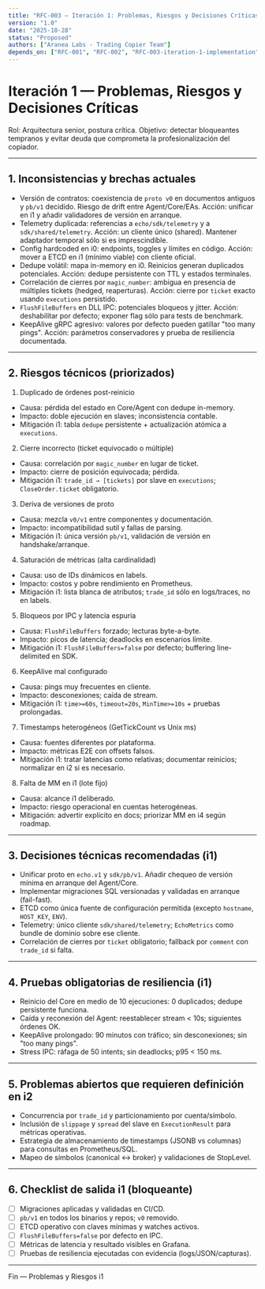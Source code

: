 ```yaml
---
title: "RFC-003 — Iteración 1: Problemas, Riesgos y Decisiones Críticas"
version: "1.0"
date: "2025-10-28"
status: "Proposed"
authors: ["Aranea Labs - Trading Copier Team"]
depends_on: ["RFC-001", "RFC-002", "RFC-003-iteration-1-implementation"]
---
```


# Iteración 1 — Problemas, Riesgos y Decisiones Críticas

Rol: Arquitectura senior, postura crítica. Objetivo: detectar bloqueantes tempranos y evitar deuda que comprometa la profesionalización del copiador.

---

## 1. Inconsistencias y brechas actuales

- Versión de contratos: coexistencia de `proto v0` en documentos antiguos y `pb/v1` decidido. Riesgo de drift entre Agent/Core/EAs. Acción: unificar en i1 y añadir validadores de versión en arranque.
- Telemetry duplicada: referencias a `echo/sdk/telemetry` y a `sdk/shared/telemetry`. Acción: un cliente único (shared). Mantener adaptador temporal sólo si es imprescindible.
- Config hardcoded en i0: endpoints, toggles y límites en código. Acción: mover a ETCD en i1 (mínimo viable) con cliente oficial.
- Dedupe volátil: mapa in-memory en i0. Reinicios generan duplicados potenciales. Acción: dedupe persistente con TTL y estados terminales.
- Correlación de cierres por `magic_number`: ambigua en presencia de múltiples tickets (hedged, reaperturas). Acción: cierre por `ticket` exacto usando `executions` persistido.
- `FlushFileBuffers` en DLL IPC: potenciales bloqueos y jitter. Acción: deshabilitar por defecto; exponer flag sólo para tests de benchmark.
- KeepAlive gRPC agresivo: valores por defecto pueden gatillar "too many pings". Acción: parámetros conservadores y prueba de resiliencia documentada.

---

## 2. Riesgos técnicos (priorizados)

1) Duplicado de órdenes post-reinicio
- Causa: pérdida del estado en Core/Agent con dedupe in-memory.
- Impacto: doble ejecución en slaves; inconsistencia contable.
- Mitigación i1: tabla `dedupe` persistente + actualización atómica a `executions`.

2) Cierre incorrecto (ticket equivocado o múltiple)
- Causa: correlación por `magic_number` en lugar de ticket.
- Impacto: cierre de posición equivocada; pérdida.
- Mitigación i1: `trade_id → [tickets]` por slave en `executions`; `CloseOrder.ticket` obligatorio.

3) Deriva de versiones de proto
- Causa: mezcla `v0/v1` entre componentes y documentación.
- Impacto: incompatibilidad sutil y fallas de parsing.
- Mitigación i1: única versión `pb/v1`, validación de versión en handshake/arranque.

4) Saturación de métricas (alta cardinalidad)
- Causa: uso de IDs dinámicos en labels.
- Impacto: costos y pobre rendimiento en Prometheus.
- Mitigación i1: lista blanca de atributos; `trade_id` sólo en logs/traces, no en labels.

5) Bloqueos por IPC y latencia espuria
- Causa: `FlushFileBuffers` forzado; lecturas byte-a-byte.
- Impacto: picos de latencia; deadlocks en escenarios límite.
- Mitigación i1: `FlushFileBuffers=false` por defecto; buffering line-delimited en SDK.

6) KeepAlive mal configurado
- Causa: pings muy frecuentes en cliente.
- Impacto: desconexiones; caída de stream.
- Mitigación i1: `time>=60s`, `timeout=20s`, `MinTime>=10s` + pruebas prolongadas.

7) Timestamps heterogéneos (GetTickCount vs Unix ms)
- Causa: fuentes diferentes por plataforma.
- Impacto: métricas E2E con offsets falsos.
- Mitigación i1: tratar latencias como relativas; documentar reinicios; normalizar en i2 si es necesario.

8) Falta de MM en i1 (lote fijo)
- Causa: alcance i1 deliberado.
- Impacto: riesgo operacional en cuentas heterogéneas.
- Mitigación: advertir explícito en docs; priorizar MM en i4 según roadmap.

---

## 3. Decisiones técnicas recomendadas (i1)

- Unificar proto en `echo.v1` y `sdk/pb/v1`. Añadir chequeo de versión mínima en arranque del Agent/Core.
- Implementar migraciones SQL versionadas y validadas en arranque (fail-fast).
- ETCD como única fuente de configuración permitida (excepto `hostname`, `HOST_KEY`, `ENV`).
- Telemetry: único cliente `sdk/shared/telemetry`; `EchoMetrics` como bundle de dominio sobre ese cliente.
- Correlación de cierres por `ticket` obligatorio; fallback por `comment` con `trade_id` si falta.

---

## 4. Pruebas obligatorias de resiliencia (i1)

- Reinicio del Core en medio de 10 ejecuciones: 0 duplicados; dedupe persistente funciona.
- Caída y reconexión del Agent: reestablecer stream < 10s; siguientes órdenes OK.
- KeepAlive prolongado: 90 minutos con tráfico; sin desconexiones; sin "too many pings".
- Stress IPC: ráfaga de 50 intents; sin deadlocks; p95 < 150 ms.

---

## 5. Problemas abiertos que requieren definición en i2

- Concurrencia por `trade_id` y particionamiento por cuenta/símbolo.
- Inclusión de `slippage` y `spread` del slave en `ExecutionResult` para métricas operativas.
- Estrategia de almacenamiento de timestamps (JSONB vs columnas) para consultas en Prometheus/SQL.
- Mapeo de símbolos (canonical ↔ broker) y validaciones de StopLevel.

---

## 6. Checklist de salida i1 (bloqueante)

- [ ] Migraciones aplicadas y validadas en CI/CD.
- [ ] `pb/v1` en todos los binarios y repos; `v0` removido.
- [ ] ETCD operativo con claves mínimas y watches activos.
- [ ] `FlushFileBuffers=false` por defecto en IPC.
- [ ] Métricas de latencia y resultado visibles en Grafana.
- [ ] Pruebas de resiliencia ejecutadas con evidencia (logs/JSON/capturas).

---

Fin — Problemas y Riesgos i1


